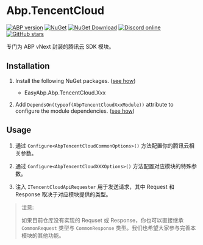# Abp.TencentCloud

[![ABP version](https://img.shields.io/badge/dynamic/xml?style=flat-square&color=yellow&label=abp&query=%2F%2FProject%2FPropertyGroup%2FAbpVersion&url=https%3A%2F%2Fraw.githubusercontent.com%2FEasyAbp%2FAbp.TencentCloud%2Fmaster%2FDirectory.Build.props)](https://abp.io)
[![NuGet](https://img.shields.io/nuget/v/EasyAbp.Abp.TencentCloud.Common.svg?style=flat-square)](https://www.nuget.org/packages/EasyAbp.Abp.TencentCloud.Common)
[![NuGet Download](https://img.shields.io/nuget/dt/EasyAbp.Abp.TencentCloud.Common.svg?style=flat-square)](https://www.nuget.org/packages/EasyAbp.Abp.TencentCloud.Common)
[![Discord online](https://badgen.net/discord/online-members/xyg8TrRa27?label=Discord)](https://discord.gg/xyg8TrRa27)
[![GitHub stars](https://img.shields.io/github/stars/EasyAbp/Abp.TencentCloud?style=social)](https://www.github.com/EasyAbp/Abp.TencentCloud)

专门为 ABP vNext 封装的腾讯云 SDK 模块。

## Installation

1. Install the following NuGet packages. ([see how](https://github.com/EasyAbp/EasyAbpGuide/blob/master/docs/How-To.md#add-nuget-packages))

    * EasyAbp.Abp.TencentCloud.Xxx

1. Add `DependsOn(typeof(AbpTencentCloudXxxModule))` attribute to configure the module dependencies. ([see how](https://github.com/EasyAbp/EasyAbpGuide/blob/master/docs/How-To.md#add-module-dependencies))

## Usage

1. 通过 `Configure<AbpTencentCloudCommonOptions>()` 方法配置你的腾讯云相关参数。

1. 通过 `Configure<AbpTencentCloudXXXOptions>()` 方法配置对应模块的特殊参数。

1. 注入 `ITencentCloudApiRequester` 用于发送请求，其中 Request 和 Response 取决于对应模块提供的类型。

> 注意:
>
> 如果目前仓库没有实现的 Requset 或 Response，你也可以直接继承 `CommonRequest` 类型与 `CommonResponse` 类型。我们也希望大家参与完善本模块的其他功能。
